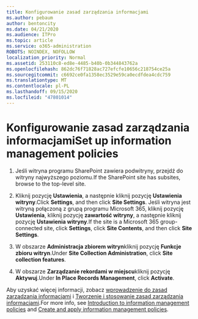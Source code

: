 ```yaml
---
title: Konfigurowanie zasad zarządzania informacjami
ms.author: pebaum
author: bentoncity
ms.date: 04/21/2020
ms.audience: ITPro
ms.topic: article
ms.service: o365-administration
ROBOTS: NOINDEX, NOFOLLOW
localization_priority: Normal
ms.assetid: 253110c8-ed8e-4485-b40b-0b344843762a
ms.openlocfilehash: 862dc76f71828ac727efcfe10656c218754ce25a
ms.sourcegitcommit: c6692ce0fa1358ec3529e59ca0ecdfdea4cdc759
ms.translationtype: MT
ms.contentlocale: pl-PL
ms.lasthandoff: 09/15/2020
ms.locfileid: "47801014"
---
```

# <a name="set-up-information-management-policies"></a><span data-ttu-id="712d8-102">Konfigurowanie zasad zarządzania informacjami</span><span class="sxs-lookup"><span data-stu-id="712d8-102">Set up information management policies</span></span>

1. <span data-ttu-id="712d8-103">Jeśli witryna programu SharePoint zawiera podwitryny, przejdź do witryny najwyższego poziomu.</span><span class="sxs-lookup"><span data-stu-id="712d8-103">If the SharePoint site has subsites, browse to the top-level site.</span></span>
    
2. <span data-ttu-id="712d8-104">Kliknij pozycję **Ustawienia**, a następnie kliknij pozycję **Ustawienia witryny**.</span><span class="sxs-lookup"><span data-stu-id="712d8-104">Click **Settings**, and then click **Site Settings**.</span></span> <span data-ttu-id="712d8-105">Jeśli witryna jest witryną połączoną z grupą programu Microsoft 365, kliknij pozycję **Ustawienia**, kliknij pozycję **zawartość witryny**, a następnie kliknij pozycję **Ustawienia witryny**.</span><span class="sxs-lookup"><span data-stu-id="712d8-105">If the site is a Microsoft 365 group-connected site, click **Settings**, click **Site Contents**, and then click **Site Settings**.</span></span>
    
3. <span data-ttu-id="712d8-106">W obszarze **Administracja zbiorem witryn**kliknij pozycję **Funkcje zbioru witryn**.</span><span class="sxs-lookup"><span data-stu-id="712d8-106">Under **Site Collection Administration**, click **Site collection features**.</span></span>
    
4. <span data-ttu-id="712d8-107">W obszarze **Zarządzanie rekordami w miejscu**kliknij pozycję **Aktywuj**.</span><span class="sxs-lookup"><span data-stu-id="712d8-107">Under **In Place Records Management**, click **Activate**.</span></span>
    
<span data-ttu-id="712d8-108">Aby uzyskać więcej informacji, zobacz [wprowadzenie do zasad zarządzania informacjami](https://go.microsoft.com/fwlink/?linkid=404239) i [Tworzenie i stosowanie zasad zarządzania informacjami](https://go.microsoft.com/fwlink/?linkid=2003916).</span><span class="sxs-lookup"><span data-stu-id="712d8-108">For more info, see [Introduction to information management policies](https://go.microsoft.com/fwlink/?linkid=404239) and [Create and apply information management policies](https://go.microsoft.com/fwlink/?linkid=2003916).</span></span>
  

